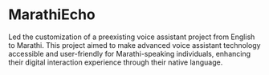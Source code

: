 # MarathiEcho
Led the customization of a preexisting voice assistant project from English to Marathi. This project aimed to make advanced voice assistant technology accessible and user-friendly for Marathi-speaking individuals, enhancing their digital interaction experience through their native language.
